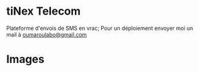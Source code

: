# tiNex Telecom

Plateforme d'envois de SMS en vrac; Pour un déploiement envoyer moi un mail à oumaroulabo@gmail.com

# Images
